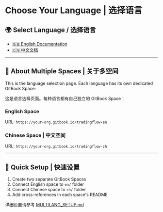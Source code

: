 # Choose Your Language | 选择语言

## 🌍 Select Language / 选择语言

* [🇬🇧 English Documentation](en/README.md)
* [🇨🇳 中文文档](zh/README.md)

---

## 📝 About Multiple Spaces | 关于多空间

This is the language selection page. Each language has its own dedicated GitBook Space:

这是语言选择页面。每种语言都有自己独立的 GitBook Space：

### English Space
URL: `https://your-org.gitbook.io/tradingflow-en`

### Chinese Space | 中文空间
URL: `https://your-org.gitbook.io/tradingflow-zh`

---

## 🚀 Quick Setup | 快速设置

1. Create two separate GitBook Spaces
2. Connect English space to `en/` folder
3. Connect Chinese space to `zh/` folder
4. Add cross-references in each space's README

详细设置请参考 [MULTILANG_SETUP.md](MULTILANG_SETUP.md)
